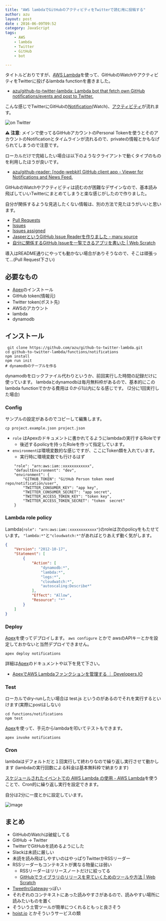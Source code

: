 ```yaml
---
title: "AWS lambdaでGitHubのアクティビティをTwitterで読む用に投稿する"
author: azu
layout: post
date : 2016-06-09T09:52
category: JavaScript
tags:
    - AWS
    - lambda
    - Twitter
    - GitHub
    - bot

---
```


タイトルどおりですが、[AWS Lambda](https://aws.amazon.com/jp/lambda/ "AWS Lambda")を使って、GitHubのWatchやアクティビティをTwitterに投げるlambda functionを書きました。

- [azu/github-to-twitter-lambda: Lambda bot that fetch own GitHub notifications/events and post to Twitter.](https://github.com/azu/github-to-twitter-lambda "azu/github-to-twitter-lambda: Lambda bot that fetch own GitHub notifications/events and post to Twitter.")

こんな感じでTwitterにGitHubの[Notification](https://github.com/notifications)(Watch)、[アクティビティ](https://github.com/)が流れます。

![on Twitter](http://efcl.info/wp-content/uploads/2016/06/09-1465433692.png)

**⚠ 注意**: メインで使ってるGitHubアカウントのPersonal Tokenを使うとそのアカウントのNotificationとタイムラインが流れるので、privateの情報とかもなげられてしまうので注意です。

ローカルだけで完結したい場合は以下のようなクライアントで動くタイプのものを利用したほうが良いです。

- [azu/github-reader: [node-webkit] GitHub client app - Viewer for Notifications and News Feed.](https://github.com/azu/github-reader "azu/github-reader: [node-webkit] GitHub client app - Viewer for Notifications and News Feed.")

GitHubのWatchやアクティビティは読むのが困難なデザインなので、基本読み飛ばしていいTwitterにまとめてしまうと楽な感じがしたので作りました。

自分が関係するような見逃したくない情報は、別の方法で見たほうがいいと思います。

- [Pull Requests](https://github.com/pulls)
- [Issues](https://github.com/issues)
- [Issues assigned](https://github.com/issues/assigned)
- [JasperというGitHub Issue Readerを作りました - maru source](http://blog.h13i32maru.jp/entry/2016/06/08/090000)
- [自分に関係するGitHub Issueを一覧できるアプリを書いた | Web Scratch](http://efcl.info/2015/07/30/github-issue-manager/)


導入はREADME通りにやっても動かない場合がありそうなので、そこは頑張って…(Pull Request下さい)


## 必要なもの

- [Apex](https://github.com/apex/apex "Apex")のインストール
- GitHub token(情報元)
- Twitter token(ポスト先)
- AWSのアカウント
- lambda
- dynamodb

## インストール

	 git clone https://github.com/azu/github-to-twitter-lambda.git
    cd github-to-twitter-lambda/functions/notifications
    npm install
    npm run init
    # dynamodbのテーブルを作る

dynamodbをロックファイル代わりというか、前回実行した時間の記録だけに使っています。
lambdaとdynamodbは毎月無料枠があるので、基本的にこのlambda functionでかかる費用は $0から$1以内になる感じです。
(2分に1回実行した場合)

### Config

サンプルの設定があるのでコピーして編集します。

    cp project.example.json project.json


- `role` はApexのドキュメントに書かれてるようにlambdaの実行するRoleです
	- 後述するpolicyを持ったRoleを作って指定しています。
- `environment`は環境変数的な感じですが、ここにToken類を入れています。
	- 実行時に環境変数でも行けるはず

```
    "role": "arn:aws:iam::xxxxxxxxxxxx",
    "defaultEnvironment": "dev",
    "environment": {
        "GITHUB_TOKEN": "GitHub Person token need repo/notification/user",
        "TWITTER_CONSUMER_KEY": "app key",
        "TWITTER_CONSUMER_SECRET": "app secret",
        "TWITTER_ACCESS_TOKEN_KEY": "token key",
        "TWITTER_ACCESS_TOKEN_SECRET": "token  secret"
    }
```

### Lambda role policy

Lambda(`role": "arn:aws:iam::xxxxxxxxxxxx"`)のroleは次のpolicyをもたせています。
`"lambda:*"`と`"cloudwatch:*"`があればとりあえず動く気がします。

```json
{
    "Version": "2012-10-17",
    "Statement": [
        {
            "Action": [
                "dynamodb:*",
                "lambda:*",
                "logs:*",
                "cloudwatch:*",
                "autoscaling:Describe*"
            ],
            "Effect": "Allow",
            "Resource": "*"
        }
    ]
}
```

### Deploy

[Apex](https://github.com/apex/apex "Apex")を使ってデプロイします。
`aws configure` とかで awsのAPIキーとかを設定しておかないと当然デプロイできません。

    apex deploy notifications

詳細は[Apex](https://github.com/apex/apex "Apex")のドキュメントや以下を見て下さい。

- [ApexでAWS Lambdaファンクションを管理する ｜ Developers.IO](http://dev.classmethod.jp/cloud/aws/how-to-manage-aws-lambda-functions-with-apex/ "ApexでAWS Lambdaファンクションを管理する ｜ Developers.IO")

### Test

ローカルでdry-runしたい場合は test.js というのがあるのでそれを実行するといけます(実際にpostはしない)

	cd functions/notifications
	npm test

[Apex](https://github.com/apex/apex "Apex")を使って、手元からlambdaを叩いてテストもできます。

	apex invoke notifications

### Cron

lambdaはデフォルトだと１回実行して終わりなので繰り返し実行させて動かします
(lambdaの実行回数による料金は基本無料枠で納まります)

[スケジュールされたイベントでの AWS Lambda の使用 - AWS Lambda](https://docs.aws.amazon.com/ja_jp/lambda/latest/dg/with-scheduled-events.html "スケジュールされたイベントでの AWS Lambda の使用 - AWS Lambda")を使うことで、Cron的に繰り返し実行を設定できます。

自分は2分に一度とかに設定しています。

![image](https://monosnap.com/file/lhJghW8bwKJmTZ3iDugi4B7eklRn5Z.png)

## まとめ

- GitHubのWatchは破綻してる
- GitHub -> Twitter
- TwitterでGitHubを読めるようにした
- Slackは未読に厳しい
- 未読を読み飛ばしやすいのはやっぱりTwitterかRSSリーダー
- RSSリーダーもコンテキストが異なる物量には弱い
	- RSSリーダーはリリースノートだけに絞ってる
	- [GitHubでライブラリのリリースを見ていくためのツールや方法 | Web Scratch](http://efcl.info/2014/07/30/find-github-release/ "GitHubでライブラリのリリースを見ていくためのツールや方法 | Web Scratch")
- [TweetIrcGateway](http://www.misuzilla.org/Distribution/TweetIrcGateway/ "TweetIrcGateway")っぽい
- それぞれのコンテキストにあった読みやすさがあるので、読みやすい場所に読みたいものを置く
- そういう土管ツールが簡単につくれるともっと良さそう
- [hoist.io](http://hoist.io/ "hoist.io") とかそういうサービスの類
